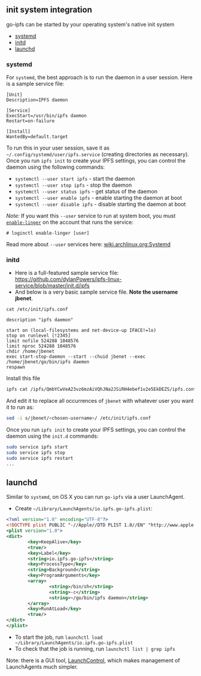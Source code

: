 ## init system integration

go-ipfs can be started by your operating system's native init system

- [systemd](#systemd)
- [initd](#initd)
- [launchd](#launchd)

### systemd

For `systemd`, the best approach is to run the daemon in a user session. Here is a sample service file:

```systemd
[Unit]
Description=IPFS daemon

[Service]
ExecStart=/usr/bin/ipfs daemon
Restart=on-failure

[Install]
WantedBy=default.target
```

To run this in your user session, save it as `~/.config/systemd/user/ipfs.service` (creating directories as necessary). Once you run `ipfs init` to create your IPFS settings, you can control the daemon using the following commands:

* `systemctl --user start ipfs` - start the daemon
* `systemctl --user stop ipfs` - stop the daemon
* `systemctl --user status ipfs` - get status of the daemon
* `systemctl --user enable ipfs` - enable starting the daemon at boot
* `systemctl --user disable ipfs` - disable starting the daemon at boot

*Note:* If you want this `--user` service to run at system boot, you must [`enable-linger`](http://www.freedesktop.org/software/systemd/man/loginctl.html) on the account that runs the service:

```
# loginctl enable-linger [user]
```
Read more about `--user` services here: [wiki.archlinux.org:Systemd ](https://wiki.archlinux.org/index.php/Systemd/User#Automatic_start-up_of_systemd_user_instances)

### initd

- Here is a full-featured sample service file: https://github.com/dylanPowers/ipfs-linux-service/blob/master/init.d/ipfs
- And below is a very basic sample service file. **Note the username jbenet**.

```
cat /etc/init/ipfs.conf
```
```initd
description "ipfs daemon"

start on (local-filesystems and net-device-up IFACE!=lo)
stop on runlevel [!2345]
limit nofile 524288 1048576
limit nproc 524288 1048576
chdir /home/jbenet
exec start-stop-daemon --start --chuid jbenet --exec /home/jbenet/go/bin/ipfs daemon
respawn
```

Install this file

```sh
ipfs cat /ipfs/QmbYCwVeA23vz6mzAiVQhJNa2JSiRH4ebef1v2e5EkDEZS/ipfs.conf >/etc/init/ipfs.conf
```

And edit it to replace all occurrences of `jbenet` with whatever user you want it to run as:

```sh
sed -i s/jbenet/<chosen-username>/ /etc/init/ipfs.conf
```

Once you run `ipfs init` to create your IPFS settings, you can control the daemon using the `init.d` commands:

```sh
sudo service ipfs start
sudo service ipfs stop
sudo service ipfs restart
...
```

## launchd

Similar to `systemd`, on OS X you can run `go-ipfs` via a user LaunchAgent.

- Create `~/Library/LaunchAgents/io.ipfs.go-ipfs.plist`:

```xml
<?xml version="1.0" encoding="UTF-8"?>
<!DOCTYPE plist PUBLIC "-//Apple//DTD PLIST 1.0//EN" "http://www.apple.com/DTDs/PropertyList-1.0.dtd">
<plist version="1.0">
<dict>
        <key>KeepAlive</key>
        <true/>
        <key>Label</key>
        <string>io.ipfs.go-ipfs</string>
        <key>ProcessType</key>
        <string>Background</string>
        <key>ProgramArguments</key>
        <array>
                <string>/bin/sh</string>
                <string>-c</string>
                <string>~/go/bin/ipfs daemon</string>
        </array>
        <key>RunAtLoad</key>
        <true/>
</dict>
</plist>
```

- To start the job, run `launchctl load ~/Library/LaunchAgents/io.ipfs.go-ipfs.plist`
- To check that the job is running, run `launchctl list | grep ipfs`

Note: there is a GUI tool, [LaunchControl](http://www.soma-zone.com/LaunchControl/), which makes management of LaunchAgents much simpler.
